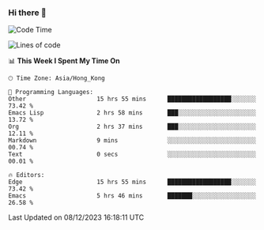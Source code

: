 ### Hi there 👋

<!--
**nicehiro/nicehiro** is a ✨ _special_ ✨ repository because its `README.md` (this file) appears on your GitHub profile.

Here are some ideas to get you started:

- 🔭 I’m currently working on ...
- 🌱 I’m currently learning ...
- 👯 I’m looking to collaborate on ...
- 🤔 I’m looking for help with ...
- 💬 Ask me about ...
- 📫 How to reach me: ...
- 😄 Pronouns: ...
- ⚡ Fun fact: ...
-->

<!--START_SECTION:waka-->
![Code Time](http://img.shields.io/badge/Code%20Time-132%20hrs%2053%20mins-blue)

![Lines of code](https://img.shields.io/badge/From%20Hello%20World%20I%27ve%20Written-2.6%20million%20lines%20of%20code-blue)

📊 **This Week I Spent My Time On** 

```text
🕑︎ Time Zone: Asia/Hong_Kong

💬 Programming Languages: 
Other                    15 hrs 55 mins      ██████████████████░░░░░░░   73.42 % 
Emacs Lisp               2 hrs 58 mins       ███░░░░░░░░░░░░░░░░░░░░░░   13.72 % 
Org                      2 hrs 37 mins       ███░░░░░░░░░░░░░░░░░░░░░░   12.11 % 
Markdown                 9 mins              ░░░░░░░░░░░░░░░░░░░░░░░░░   00.74 % 
Text                     0 secs              ░░░░░░░░░░░░░░░░░░░░░░░░░   00.01 % 

🔥 Editors: 
Edge                     15 hrs 55 mins      ██████████████████░░░░░░░   73.42 % 
Emacs                    5 hrs 46 mins       ███████░░░░░░░░░░░░░░░░░░   26.58 % 
```


 Last Updated on 08/12/2023 16:18:11 UTC
<!--END_SECTION:waka-->
